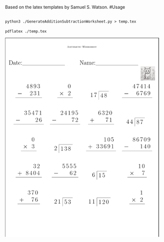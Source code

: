 Based on the latex templates by Samuel S. Watson. 
#Usage
```

python3 ./GenerateAdditionSubtractionWorksheet.py > temp.tex

pdflatex ./temp.tex
```
![image](Screenshot.png)
